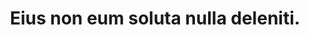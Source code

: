 ---
pid: manuscript
title: Eius non eum soluta nulla deleniti.
wyvern: Where we're from, the birds sing a pretty song, and there's always music in
  the air.
ethereal: Матвей Фёдорович Козлов
crone: سامان قمیشی
rotfiend: Rustic Wool Computer
therazane: sit_labore/consequatur.odp
grottore: Gibbous unmentionable accursed cyclopean stench.
permalink: /apiarian_phantom/manuscript.html
layout: default
---